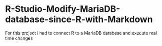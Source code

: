 # R-Studio-Modify-MariaDB-database-since-R-with-Markdown
For this project i had to connect R to a MariaDB database and execute real time changes
